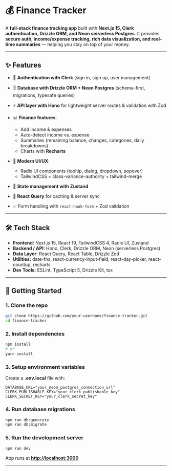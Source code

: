 # 💰 Finance Tracker

A **full-stack finance tracking app** built with **Next.js 15, Clerk authentication, Drizzle ORM, and Neon serverless Postgres**.
It provides **secure auth, income/expense tracking, rich data visualization, and real-time summaries** — helping you stay on top of your money.

---

## ✨ Features

* 🔐 **Authentication with Clerk** (sign in, sign up, user management)
* 🗄 **Database with Drizzle ORM + Neon Postgres** (schema-first, migrations, typesafe queries)
* ⚡ **API layer with Hono** for lightweight server routes & validation with Zod
* 📊 **Finance features**:

  * Add income & expenses
  * Auto-detect income vs. expense
  * Summaries (remaining balance, changes, categories, daily breakdowns)
  * Charts with **Recharts**
* 🎨 **Modern UI/UX**:

  * Radix UI components (tooltip, dialog, dropdown, popover)
  * TailwindCSS + class-variance-authority + tailwind-merge
* 🧩 **State management with Zustand**
* 🔄 **React Query** for caching & server sync
* ✅ Form handling with `react-hook-form` + Zod validation

---

## 🛠️ Tech Stack

* **Frontend:** Next.js 15, React 19, TailwindCSS 4, Radix UI, Zustand
* **Backend / API:** Hono, Clerk, Drizzle ORM, Neon (serverless Postgres)
* **Data Layer:** React Query, React Table, Drizzle Zod
* **Utilities:** date-fns, react-currency-input-field, react-day-picker, react-countup, recharts
* **Dev Tools:** ESLint, TypeScript 5, Drizzle Kit, tsx

---

## 🚀 Getting Started

### 1. Clone the repo

```bash
git clone https://github.com/your-username/finance-tracker.git
cd finance-tracker
```

### 2. Install dependencies

```bash
npm install
# or
yarn install
```

### 3. Setup environment variables

Create a **.env.local** file with:

```env
DATABASE_URL="your_neon_postgres_connection_url"
CLERK_PUBLISHABLE_KEY="your_clerk_publishable_key"
CLERK_SECRET_KEY="your_clerk_secret_key"
```

### 4. Run database migrations

```bash
npm run db:generate
npm run db:migrate
```

### 5. Run the development server

```bash
npm run dev
```

App runs at **[http://localhost:3000](http://localhost:3000)**

---

